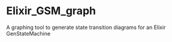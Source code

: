 # Elixir_GSM_graph
A graphing tool to generate state transition diagrams for an Elixir GenStateMachine
